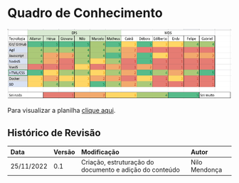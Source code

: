 # Quadro de Conhecimento

<img src="../../assets/knowledgeBoard.png"/>

<p  align="justify">Para visualizar a planilha <a href="https://docs.google.com/spreadsheets/d/14L3V5m_9iXuynDwgmaPua71b8ALLXdMpLuKV1Orrgoc/edit#gid=0">clique aqui</a>.</p>

## Histórico de Revisão
| Data       | Versão | Modificação | Autor |
| :--------- | :----- | :---------- | :---- |
| 25/11/2022 | 0.1    | Criação, estruturação do documento e adição do conteúdo | Nilo Mendonça |
